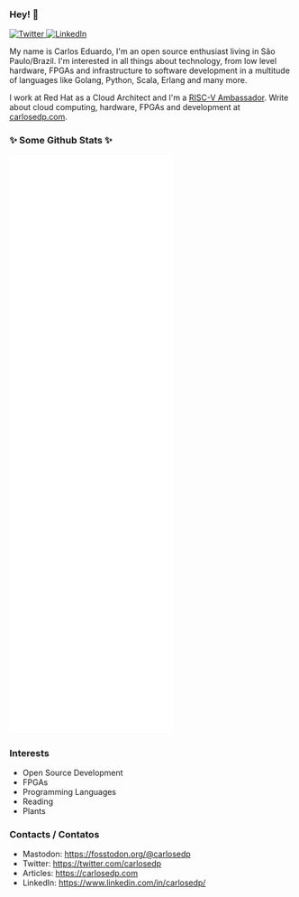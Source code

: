 ### Hey! 👋

<div align="left">
  <a href="https://twitter.com/carlosedp">
    <img
      src="https://img.shields.io/twitter/follow/carlosedp?label=Twitter&logo=twitter&style=flat-square&color=1da1f2&logoColor=ffffff"
      alt="Twitter"
    />
  </a>
  <a href="https://www.linkedin.com/in/carlosedp">
  <img src="https://img.shields.io/badge/LinkedIn-blue?style=flat-square&logo=linkedin&labelColor=blue" alt="LinkedIn">
  </a>
</div>

My name is Carlos Eduardo, I'm an open source enthusiast living in São Paulo/Brazil. I'm interested in all things about technology, from low level hardware, FPGAs and infrastructure to software development in a multitude of languages like Golang, Python, Scala, Erlang and many more.

I work at Red Hat as a Cloud Architect and I'm a [RISC-V Ambassador](https://riscv.org/community/ambassadors/). Write about cloud computing, hardware, FPGAs and development at [carlosedp.com](https://carlosedp.com).

### ✨ Some Github Stats ✨

![Metrics](https://raw.githubusercontent.com/carlosedp/carlosedp/main/github-metrics.svg)

### Interests

* Open Source Development
* FPGAs
* Programming Languages
* Reading
* Plants

### Contacts / Contatos

* Mastodon: <https://fosstodon.org/@carlosedp>
* Twitter: <https://twitter.com/carlosedp>
* Articles: <https://carlosedp.com>
* LinkedIn: <https://www.linkedin.com/in/carlosedp/>

<!--
**carlosedp/carlosedp** is a ✨ _special_ ✨ repository because its `README.md` (this file) appears on your GitHub profile.
-->
